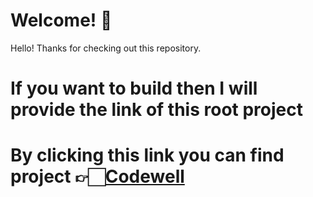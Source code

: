 # Welcome! 👋
Hello! Thanks for checking out this repository.


# If you want to build then I will provide the link of this root project 

# By clicking this link you can find project 👉🏻[Codewell](https://www.codewell.cc/challenges/web-developer-portfolio--617d4897a383e41090a3e46f)

